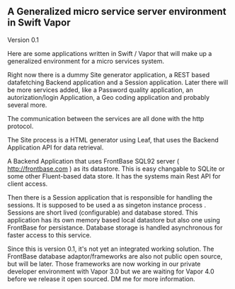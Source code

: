 ## A Generalized micro service server environment in Swift Vapor

Version 0.1

Here are some applications written in Swift / Vapor that will make up a generalized environment 
for a micro services system.

Right now there is a dummy Site generator application, a REST based datafetching Backend application and 
a Session application. Later there will be more services added, like a Password quality application, an 
autorization/login Application, a Geo coding application and probably several more.

The communication between the services are all done with the http protocol.

The Site process is a HTML generator using Leaf, that uses the Backend Application API for data retrieval. 

A Backend Application that uses FrontBase SQL92 server ( http://frontbase.com ) as its datastore. This is easy changable to 
SQLite or some other Fluent-based data store. It has the systems main Rest API for 
client access.

Then there is a Session application that is responsible for handling the sessions. It is supposed to be 
used a as singeton instance process . Sessions are short lived (configurable) and database stored. This 
application has its own memory based local datastore but also one using FrontBase for persistance. Database 
storage is handled asynchronous for faster access to this service.

Since this is version 0.1, it's not yet an integrated working solution. 
The FrontBase database adaptor/frameworks are also not public open source, but will be later. 
Those frameworks are now working in our private developer environment with Vapor 3.0 but we are waiting for 
Vapor 4.0 before we release it open sourced. 
DM me for more information.

